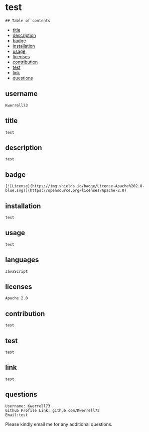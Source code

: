 # test



    ## Table of contents
    

   * [title](#title) 
   * [description](#description) 
   * [badge](#badge)
   * [installation](#installation)
   * [usage](#usage)
   * [licenses](#licenses) 
   * [contribution](#contribution) 
   * [test](#test)
   * [link](#link) 
   * [questions](#questions)

   ## username
    Kwerrell73

   ## title
    test

   ## description
    test

   ## badge
    [![License](https://img.shields.io/badge/License-Apache%202.0-blue.svg)](https://opensource.org/licenses/Apache-2.0)
  
   ## installation
    test
    
   ## usage
    test

   ## languages
    JavaScript

   ## licenses
    Apache 2.0

   ## contribution
    test

   ## test
    test

   ## link
    test

   ## questions 
    Username: Kwerrell73
    Github Profile Link: github.com/Kwerrell73  
    Email:test
Please kindly email me for any additional questions.
    